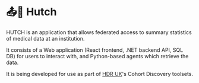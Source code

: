 # 📤🐇 Hutch

HUTCH is an application that allows federated access to summary statistics of medical data at an institution.

It consists of a Web application (React frontend, .NET backend API, SQL DB) for users to interact with, and Python-based agents which retrieve the data.

It is being developed for use as part of [HDR UK](https://github.com/hdruk)'s Cohort Discovery toolsets.
